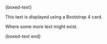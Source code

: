 {boxed-text}

This text is displayed using a Bootstrap 4 card.

Where some more text might exist.

{boxed-text end}
